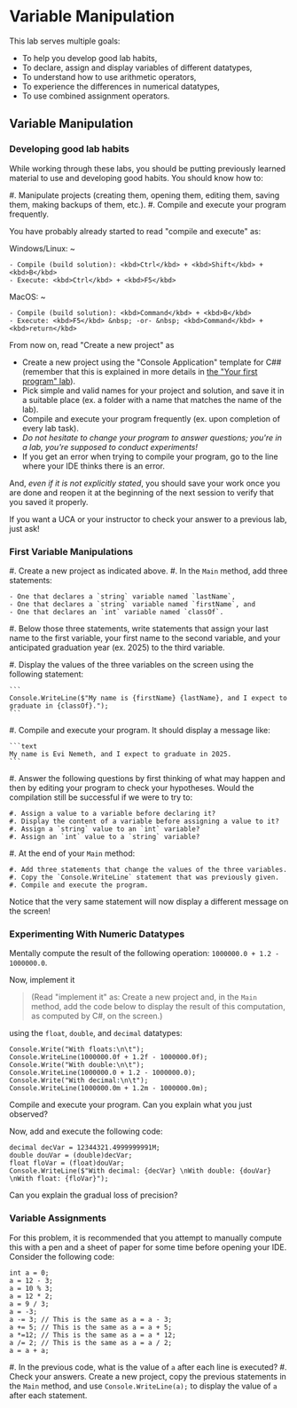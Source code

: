 #  Variable Manipulation

This lab serves multiple goals:

- To help you develop good lab habits,
- To declare, assign and display variables of different datatypes,
- To understand how to use arithmetic operators,
- To experience the differences in numerical datatypes,
- To use combined assignment operators.

## Variable Manipulation

### Developing good lab habits

While working through these labs, you should be putting previously learned material to use and developing good habits. You should know how to:

#. Manipulate projects (creating them, opening them, editing them, saving them, making backups of them, etc.).
#. Compile and execute your program frequently.

You have probably already started to read "compile and execute" as:

Windows/Linux:
~ 

    - Compile (build solution): <kbd>Ctrl</kbd> + <kbd>Shift</kbd> + <kbd>B</kbd>
    - Execute: <kbd>Ctrl</kbd> + <kbd>F5</kbd>

MacOS:
~ 

    - Compile (build solution): <kbd>Command</kbd> + <kbd>B</kbd>
    - Execute: <kbd>F5</kbd> &nbsp; -or- &nbsp; <kbd>Command</kbd> + <kbd>return</kbd>

From now on, read "Create a new project" as

 - Create a new project using the "Console Application" template for C\## (remember that this is explained in more details in [the "Your first program" lab](../FirstProgram/#creating-your-first-new-project)).
 - Pick simple and valid names for your project and solution, and save it in a suitable place (ex. a folder with a name that matches the name of the lab).
 - Compile and execute your program frequently (ex. upon completion of every lab task).
 - *Do not hesitate to change your program to answer questions; you're in a lab, you're supposed to conduct experiments!*
 - If you get an error when trying to compile your program, go to the line where your IDE thinks there is an error.

And, _even if it is not explicitly stated_, you should save your work once you are done and reopen it at the beginning of the next session to verify that you saved it properly.

If you want a UCA or your instructor to check your answer to a previous lab, just ask!


### First Variable Manipulations

#. Create a new project as indicated above.
#. In the `Main` method, add three statements:

    - One that declares a `string` variable named `lastName`,
    - One that declares a `string` variable named `firstName`, and
    - One that declares an `int` variable named `classOf`.

#. Below those three statements, write statements that assign your last name to the first variable, your first name to the second variable, and your anticipated graduation year (ex. 2025) to the third variable.

#. Display the values of the three variables on the screen using the following statement:

    ```
    Console.WriteLine($"My name is {firstName} {lastName}, and I expect to graduate in {classOf}.");
    ```

#. Compile and execute your program. It should display a message like:

    ```text
    My name is Evi Nemeth, and I expect to graduate in 2025.
    ```

#. Answer the following questions by first thinking of what may happen and then by editing your program to check your hypotheses. Would the compilation still be successful if we were to try to:

    #. Assign a value to a variable before declaring it?
    #. Display the content of a variable before assigning a value to it?
    #. Assign a `string` value to an `int` variable?
    #. Assign an `int` value to a `string` variable?

#. At the end of your `Main` method:

    #. Add three statements that change the values of the three variables.
    #. Copy the `Console.WriteLine` statement that was previously given.
    #. Compile and execute the program.

   Notice that the very same statement will now display a different message on the screen!

### Experimenting With Numeric Datatypes

Mentally compute the result of the following operation: `1000000.0 + 1.2 - 1000000.0`.

Now, implement it

> (Read "implement it" as:  Create a new project and, in the `Main` method, add the code below to display the result of this computation, as computed by C#, on the screen.)

using the `float`, `double`, and `decimal` datatypes:

```
Console.Write("With floats:\n\t");
Console.WriteLine(1000000.0f + 1.2f - 1000000.0f);
Console.Write("With double:\n\t");
Console.WriteLine(1000000.0 + 1.2 - 1000000.0);
Console.Write("With decimal:\n\t");
Console.WriteLine(1000000.0m + 1.2m - 1000000.0m);
```

Compile and execute your program. Can you explain what you just observed?

Now, add and execute the following code:

```
decimal decVar = 12344321.4999999991M;
double douVar = (double)decVar;
float floVar = (float)douVar;
Console.WriteLine($"With decimal: {decVar} \nWith double: {douVar} \nWith float: {floVar}");
```

Can you explain the gradual loss of precision?

### Variable Assignments

For this problem, it is recommended that you attempt to manually compute this with a pen and a sheet of paper for some time before opening your IDE. Consider the following code:

```
int a = 0;
a = 12 - 3;
a = 10 % 3;
a = 12 * 2;
a = 9 / 3;
a = -3;
a -= 3; // This is the same as a = a - 3;
a += 5; // This is the same as a = a + 5;
a *=12; // This is the same as a = a * 12;
a /= 2; // This is the same as a = a / 2;
a = a + a;
```

#. In the previous code, what is the value of `a` after each line is executed?
#. Check your answers. Create a new project, copy the previous statements in the `Main` method, and use `Console.WriteLine(a);` to display the value of `a` after each statement.
